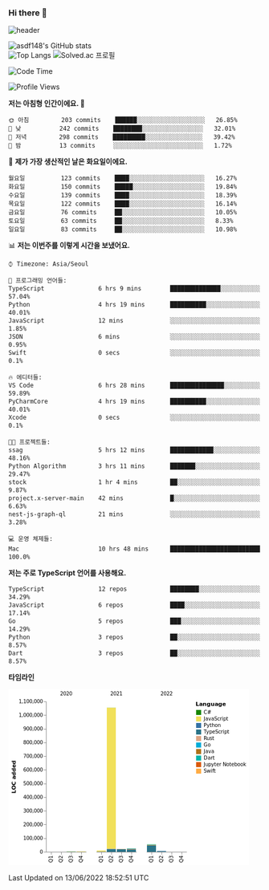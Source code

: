 ### Hi there 👋

![header](https://capsule-render.vercel.app/api?type=shark&color=gradient&height=300&section=header&text=asdf148&fontSize=90)

![asdf148's GitHub stats](https://github-readme-stats.vercel.app/api?username=asdf148&show_icons=true&theme=midnight-purple)<br>
![Top Langs](https://github-readme-stats.vercel.app/api/top-langs/?username=asdf148&layout=compact&theme=midnight-purple&langs_count=10)
![Solved.ac 프로필](http://mazassumnida.wtf/api/v2/generate_badge?boj=eldldk)

<!--
**asdf148/asdf148** is a ✨ _special_ ✨ repository because its `README.md` (this file) appears on your GitHub profile.

Here are some ideas to get you started:

- 🔭 I’m currently working on ...
- 🌱 I’m currently learning ...
- 👯 I’m looking to collaborate on ...
- 🤔 I’m looking for help with ...
- 💬 Ask me about ...
- 📫 How to reach me: ...
- 😄 Pronouns: ...
- ⚡ Fun fact: ...
-->

<!--START_SECTION:waka-->
![Code Time](http://img.shields.io/badge/Code%20Time-42%20hrs%2031%20mins-blue)

![Profile Views](http://img.shields.io/badge/Profile%20Views-2-blue)

**저는 아침형 인간이에요. 🐤** 

```text
🌞 아침         203 commits    ██████░░░░░░░░░░░░░░░░░░░   26.85% 
🌆 낮　         242 commits    ████████░░░░░░░░░░░░░░░░░   32.01% 
🌃 저녁         298 commits    █████████░░░░░░░░░░░░░░░░   39.42% 
🌙 밤　         13 commits     ░░░░░░░░░░░░░░░░░░░░░░░░░   1.72%

```
📅 **제가 가장 생산적인 날은 화요일이에요.** 

```text
월요일          123 commits    ████░░░░░░░░░░░░░░░░░░░░░   16.27% 
화요일          150 commits    █████░░░░░░░░░░░░░░░░░░░░   19.84% 
수요일          139 commits    ████░░░░░░░░░░░░░░░░░░░░░   18.39% 
목요일          122 commits    ████░░░░░░░░░░░░░░░░░░░░░   16.14% 
금요일          76 commits     ██░░░░░░░░░░░░░░░░░░░░░░░   10.05% 
토요일          63 commits     ██░░░░░░░░░░░░░░░░░░░░░░░   8.33% 
일요일          83 commits     ██░░░░░░░░░░░░░░░░░░░░░░░   10.98%

```


📊 **저는 이번주를 이렇게 시간을 보냈어요.** 

```text
⌚︎ Timezone: Asia/Seoul

💬 프로그래밍 언어들: 
TypeScript               6 hrs 9 mins        ██████████████░░░░░░░░░░░   57.04% 
Python                   4 hrs 19 mins       ██████████░░░░░░░░░░░░░░░   40.01% 
JavaScript               12 mins             ░░░░░░░░░░░░░░░░░░░░░░░░░   1.85% 
JSON                     6 mins              ░░░░░░░░░░░░░░░░░░░░░░░░░   0.95% 
Swift                    0 secs              ░░░░░░░░░░░░░░░░░░░░░░░░░   0.1%

🔥 에디터들: 
VS Code                  6 hrs 28 mins       ███████████████░░░░░░░░░░   59.89% 
PyCharmCore              4 hrs 19 mins       ██████████░░░░░░░░░░░░░░░   40.01% 
Xcode                    0 secs              ░░░░░░░░░░░░░░░░░░░░░░░░░   0.1%

🐱‍💻 프로젝트들: 
ssag                     5 hrs 12 mins       ████████████░░░░░░░░░░░░░   48.16% 
Python Algorithm         3 hrs 11 mins       ███████░░░░░░░░░░░░░░░░░░   29.47% 
stock                    1 hr 4 mins         ██░░░░░░░░░░░░░░░░░░░░░░░   9.87% 
project.x-server-main    42 mins             █░░░░░░░░░░░░░░░░░░░░░░░░   6.63% 
nest-js-graph-ql         21 mins             ░░░░░░░░░░░░░░░░░░░░░░░░░   3.28%

💻 운영 체제들: 
Mac                      10 hrs 48 mins      █████████████████████████   100.0%

```

**저는 주로 TypeScript 언어를 사용해요.** 

```text
TypeScript               12 repos            ████████░░░░░░░░░░░░░░░░░   34.29% 
JavaScript               6 repos             ████░░░░░░░░░░░░░░░░░░░░░   17.14% 
Go                       5 repos             ███░░░░░░░░░░░░░░░░░░░░░░   14.29% 
Python                   3 repos             ██░░░░░░░░░░░░░░░░░░░░░░░   8.57% 
Dart                     3 repos             ██░░░░░░░░░░░░░░░░░░░░░░░   8.57%

```


**타임라인**

![Chart not found](https://raw.githubusercontent.com/asdf148/asdf148/main/charts/bar_graph.png) 


 Last Updated on 13/06/2022 18:52:51 UTC
<!--END_SECTION:waka-->
